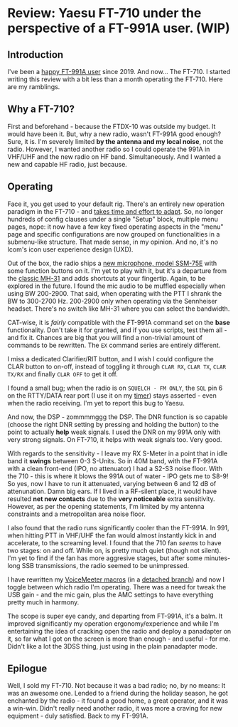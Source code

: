 # Review: Yaesu FT-710 under the perspective of a FT-991A user. (WIP)
## Introduction
I've been a [happy FT-991A user](https://github.com/rfrht/FT-991A/wiki/Review-FT-991A) since 2019. And now... The FT-710. I started writing this review with a bit less than a month operating the FT-710. Here are my ramblings.

## Why a FT-710?
First and beforehand - because the FTDX-10 was outside my budget. It would have been it. But, why a new radio, wasn't FT-991A good enough? Sure, it is. I'm severely limited **by the antenna and my local noise**, not the radio. However, I wanted another radio so I could operate the 991A in VHF/UHF and the new radio on HF band. Simultaneously. And I wanted a new and capable HF radio, just because.

## Operating
Face it, you get used to your default rig. There's an entirely new operation paradigm in the FT-710 - and [takes time and effort to adapt](https://github.com/rfrht/PY2RAF/blob/master/Improving-FT-710-usability.md). So, no longer hundreds of config clauses under a single "Setup" block, multiple menu pages, nope: it now have a few key fixed operating aspects in the "menu" page and specific configurations are now grouped on functionalities in a submenu-like structure. That made sense, in my opinion. And no, it's no Icom's icon user experience design (UXD).

Out of the box, the radio ships a [new microphone, model SSM-75E](https://www.eham.net/reviews/view-product?id=15065) with some function buttons on it. I'm yet to play with it, but it's a departure from the [classic MH-31](https://www.universal-radio.com/catalog/hamhf/0406FT900.html) and adds shortcuts at your fingertip. Again, to be explored in the future. I found the mic audio to be muffled especially when using BW 200-2900. That said, when operating with the PTT I shrank the BW to 300-2700 Hz. 200-2900 only when operating via the Sennheiser headset. There's no switch like MH-31 where you can select the bandwidth.

CAT-wise, it is _fairly_ compatible with the FT-991A command set on the **base** functionality. Don't take it for granted, and if you use scripts, test them all - and fix it. Chances are big that you will find a non-trivial amount of commands to be rewritten. The `EX` command series are entirely different.

I miss a dedicated Clarifier/RIT button, and I wish I could configure the CLAR button to on-off, instead of toggling it through `CLAR RX`, `CLAR TX`, `CLAR TX/RX` and finally `CLAR OFF` to get it off.

I found a small bug; when the radio is on `SQUELCH - FM ONLY`, the `SQL` pin 6 on the RTTY/DATA rear port (I use it on my [timer](https://github.com/rfrht/Yaesu-OLED-TX-Timer)) stays asserted - even when the radio receiving. I'm yet to report this bug to Yaesu.

And now, the DSP - zommmmggg the DSP. The DNR function is so capable (choose the right DNR setting by pressing and holding the button) to the point to actually **help** weak signals. I used the DNR on my 991A only with very strong signals. On FT-710, it helps with weak signals too. Very good.

With regards to the sensitivity - I leave my RX S-Meter in a point that in idle band it **swings** between 0-3 S-Units. So in 40M band, with the FT-991A with a clean front-end (IPO, no attenuator) I had a S2-S3 noise floor. With the 710 - this is where it blows the 991A out of water - IPO gets me to S8-9! So yes, now I have to run it attenuated, varying between 6 and 12 dB of attenunation. Damn big ears. If I lived in a RF-silent place, it would have resulted **net new contacts** due to the **very noticeable** extra sensitivity. However, as per the opening statements, I'm limited by my antenna constraints and a metropolitan area noise floor.

I also found that the radio runs significantly cooler than the FT-991A. In 991, when hitting PTT in VHF/UHF the fan would almost instantly kick in and accelerate, to the screaming level. I found that the 710 fan *seems* to have two stages: on and off. While on, is pretty much quiet (though not silent). I'm yet to find if the fan has more aggresive stages, but after some minutes-long SSB transmissions, the radio seemed to be unimpressed.

I have rewritten my [VoiceMeeter macros](https://github.com/rfrht/Voicemeeter-FT-991A/wiki) (in a [detached branch](https://github.com/rfrht/Voicemeeter-FT-991A/tree/RF)) and now I toggle between which radio I'm operating. There was a need for tweak the USB gain - and the mic gain, plus the AMC settings to have everything pretty much in harmony.

The scope is super eye candy, and departing from FT-991A, it's a balm. It improved significantly my operation ergonomy/experience and while I'm entertaining the idea of cracking open the radio and deploy a panadapter on it, so far what I got on the screen is more than enough - and useful - for me. Didn't like a lot the 3DSS thing, just using in the plain panadapter mode.

## Epilogue
Well, I sold my FT-710. Not because it was a bad radio; no, by no means: It was an awesome one. Lended to a friend during the holiday season, he got enchanted by the radio - it found a good home, a great operator, and it was a win-win. Didn't really need another radio, it was more a craving for new equipment - duly satisfied. Back to my FT-991A.
